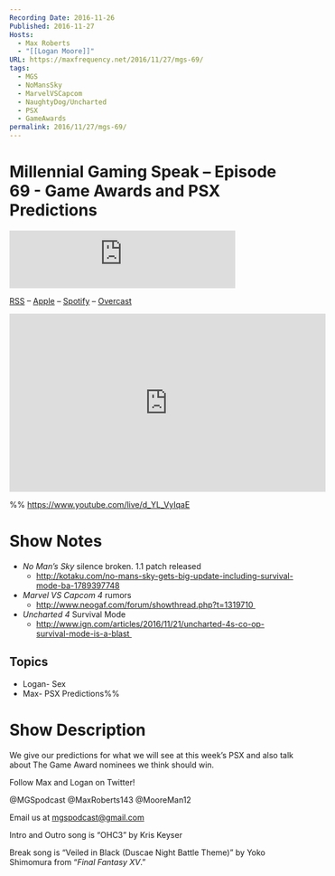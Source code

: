 ```yaml
---
Recording Date: 2016-11-26
Published: 2016-11-27
Hosts:
  - Max Roberts
  - "[[Logan Moore]]"
URL: https://maxfrequency.net/2016/11/27/mgs-69/
tags:
  - MGS
  - NoMansSky
  - MarvelVSCapcom
  - NaughtyDog/Uncharted
  - PSX
  - GameAwards
permalink: 2016/11/27/mgs-69/
---
```

# Millennial Gaming Speak – Episode 69 - Game Awards and PSX Predictions

<iframe src="https://podcasters.spotify.com/pod/show/millennialgamingspeak/embed/episodes/Episode-69-Game-Awards-and-PSX-Predictions-e1adhqq/a-a6ts41q" height="102px" width="400px" frameborder="0" scrolling="no"></iframe>

[RSS](https://anchor.fm/s/74aa3858/podcast/rss) – [Apple](https://podcasts.apple.com/us/podcast/episode-3-gdc-wrap-up/id1000915981?i=1000542222515) – [Spotify](https://open.spotify.com/episode/7wePXT4Bt22LWifVLx3n8y) – [Overcast](https://overcast.fm/+EtIgeWxEU)

<div class=iframe-container>
<iframe width="560" height="315" src="https://www.youtube-nocookie.com/embed/d_YL_VyIqaE?si=UhEsD2X_1-Su6LF9" title="YouTube video player" frameborder="0" allow="accelerometer; autoplay; clipboard-write; encrypted-media; gyroscope; picture-in-picture; web-share" allowfullscreen></iframe>
</div>

%%
https://www.youtube.com/live/d_YL_VyIqaE

# Show Notes

- *No Man’s Sky* silence broken. 1.1 patch released
	- http://kotaku.com/no-mans-sky-gets-big-update-including-survival-mode-ba-1789397748
- *Marvel VS Capcom 4* rumors
	- http://www.neogaf.com/forum/showthread.php?t=1319710 
- *Uncharted 4* Survival Mode
	- http://www.ign.com/articles/2016/11/21/uncharted-4s-co-op-survival-mode-is-a-blast 

## Topics

- Logan- Sex
- Max- PSX Predictions%%
# Show Description

We give our predictions for what we will see at this week’s PSX and also talk about The Game Award nominees we think should win.

Follow Max and Logan on Twitter!

@MGSpodcast
@MaxRoberts143
@MooreMan12

Email us at mgspodcast@gmail.com

Intro and Outro song is “OHC3” by Kris Keyser

Break song is “Veiled in Black (Duscae Night Battle Theme)” by Yoko Shimomura from “*Final Fantasy XV*.”